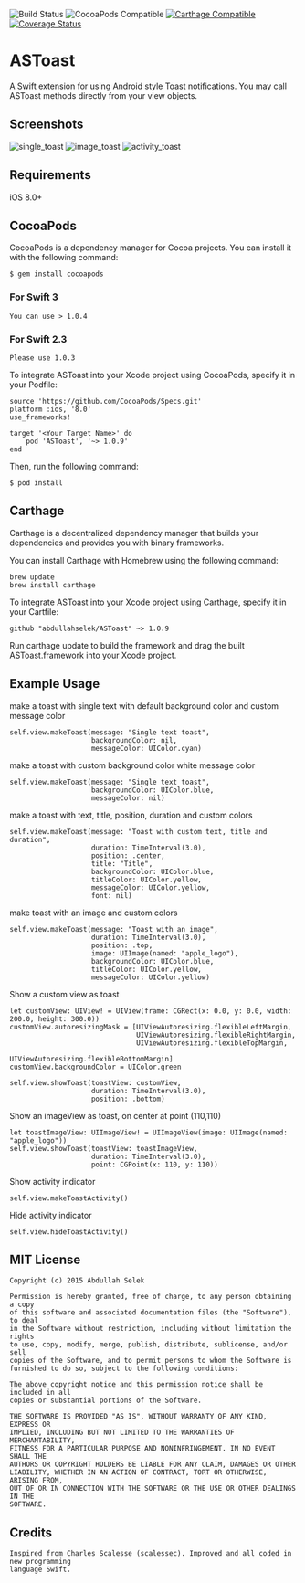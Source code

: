 ![Build Status](https://travis-ci.org/abdullahselek/ASToast.svg?branch=master)
![CocoaPods Compatible](https://img.shields.io/cocoapods/v/ASToast.svg)
[![Carthage Compatible](https://img.shields.io/badge/Carthage-compatible-4BC51D.svg?style=flat)](https://github.com/Carthage/Carthage)
[![Coverage Status](https://coveralls.io/repos/github/abdullahselek/ASToast/badge.svg?branch=master)](https://coveralls.io/github/abdullahselek/ASToast?branch=master)

# ASToast
A Swift extension for using Android style Toast notifications. You may call ASToast methods directly from your view objects.

## Screenshots

![single_toast](https://github.com/abdullahselek/ASToast/blob/master/images/astoast_singletoast.png)
![image_toast](https://github.com/abdullahselek/ASToast/blob/master/images/astoast_image_title_text_toast.png)
![activity_toast](https://github.com/abdullahselek/ASToast/blob/master/images/astoast_activity.png)

## Requirements
iOS 8.0+

## CocoaPods

CocoaPods is a dependency manager for Cocoa projects. You can install it with the following command:
```	
$ gem install cocoapods
```

### For Swift 3
```
You can use > 1.0.4
```
### For Swift 2.3
```
Please use 1.0.3
```

To integrate ASToast into your Xcode project using CocoaPods, specify it in your Podfile:
```
source 'https://github.com/CocoaPods/Specs.git'
platform :ios, '8.0'
use_frameworks!

target '<Your Target Name>' do
    pod 'ASToast', '~> 1.0.9'
end
```
Then, run the following command:
```
$ pod install
```
## Carthage

Carthage is a decentralized dependency manager that builds your dependencies and provides you with binary frameworks.

You can install Carthage with Homebrew using the following command:

```
brew update
brew install carthage
```

To integrate ASToast into your Xcode project using Carthage, specify it in your Cartfile:

```
github "abdullahselek/ASToast" ~> 1.0.9
```

Run carthage update to build the framework and drag the built ASToast.framework into your Xcode project.

## Example Usage

make a toast with single text with default background color and custom message color
```
self.view.makeToast(message: "Single text toast",
					backgroundColor: nil,
					messageColor: UIColor.cyan)
```
make a toast with custom background color white message color
```
self.view.makeToast(message: "Single text toast",
					backgroundColor: UIColor.blue,
					messageColor: nil)
```
make a toast with text, title, position, duration and custom colors
```
self.view.makeToast(message: "Toast with custom text, title and duration",
					duration: TimeInterval(3.0),
					position: .center,
					title: "Title",
					backgroundColor: UIColor.blue,
					titleColor: UIColor.yellow,
					messageColor: UIColor.yellow,
					font: nil)
``` 	
make toast with an image and custom colors
```
self.view.makeToast(message: "Toast with an image",
					duration: TimeInterval(3.0),
					position: .top,
					image: UIImage(named: "apple_logo"),
					backgroundColor: UIColor.blue,
					titleColor: UIColor.yellow,
					messageColor: UIColor.yellow)
```	
Show a custom view as toast
```
let customView: UIView! = UIView(frame: CGRect(x: 0.0, y: 0.0, width: 200.0, height: 300.0))
customView.autoresizingMask = [UIViewAutoresizing.flexibleLeftMargin,
							   UIViewAutoresizing.flexibleRightMargin,
							   UIViewAutoresizing.flexibleTopMargin,
							   UIViewAutoresizing.flexibleBottomMargin]
customView.backgroundColor = UIColor.green

self.view.showToast(toastView: customView,
					duration: TimeInterval(3.0),
					position: .bottom)
```

Show an imageView as toast, on center at point (110,110)
```
let toastImageView: UIImageView! = UIImageView(image: UIImage(named: "apple_logo"))
self.view.showToast(toastView: toastImageView,
					duration: TimeInterval(3.0),
					point: CGPoint(x: 110, y: 110))
```

Show activity indicator
```
self.view.makeToastActivity()
```

Hide activity indicator
```
self.view.hideToastActivity()
```
	
## MIT License
```
Copyright (c) 2015 Abdullah Selek

Permission is hereby granted, free of charge, to any person obtaining a copy
of this software and associated documentation files (the "Software"), to deal
in the Software without restriction, including without limitation the rights
to use, copy, modify, merge, publish, distribute, sublicense, and/or sell
copies of the Software, and to permit persons to whom the Software is
furnished to do so, subject to the following conditions:

The above copyright notice and this permission notice shall be included in all
copies or substantial portions of the Software.

THE SOFTWARE IS PROVIDED "AS IS", WITHOUT WARRANTY OF ANY KIND, EXPRESS OR
IMPLIED, INCLUDING BUT NOT LIMITED TO THE WARRANTIES OF MERCHANTABILITY,
FITNESS FOR A PARTICULAR PURPOSE AND NONINFRINGEMENT. IN NO EVENT SHALL THE
AUTHORS OR COPYRIGHT HOLDERS BE LIABLE FOR ANY CLAIM, DAMAGES OR OTHER
LIABILITY, WHETHER IN AN ACTION OF CONTRACT, TORT OR OTHERWISE, ARISING FROM,
OUT OF OR IN CONNECTION WITH THE SOFTWARE OR THE USE OR OTHER DEALINGS IN THE
SOFTWARE.
```

## Credits
```
Inspired from Charles Scalesse (scalessec). Improved and all coded in new programming 
language Swift.
```
	


